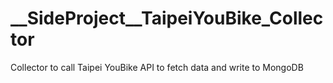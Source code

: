 # __SideProject__TaipeiYouBike_Collector
Collector to call Taipei YouBike API to fetch data and write to MongoDB
